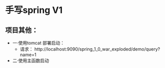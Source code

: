 # 手写spring V1
## 项目其他：
* 一·使用tomcat 部署启动：
    * 请求： http://localhost:9090/spring_1_0_war_exploded/demo/query?name=1
* 二·使用主函数启动    